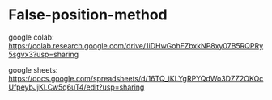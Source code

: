 # False-position-method

google colab:
https://colab.research.google.com/drive/1iDHwGohFZbxkNP8xy07B5RQPRy5sgvx3?usp=sharing

google sheets:
https://docs.google.com/spreadsheets/d/16TQ_iKLYgRPYQdWo3DZZ2OKOcUfpeybJjKLCw5q6uT4/edit?usp=sharing
